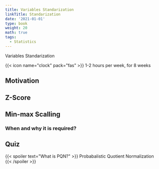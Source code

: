 ```yaml
---
title: Variables Standarization
linkTitle: Standarization
date: '2021-01-01'
type: book
weight: 20
math: true
tags:
  - Statistics
---
```


Variables Standarization

<!--more-->

{{< icon name="clock" pack="fas" >}} 1-2 hours per week, for 8 weeks


## Motivation

## Z-Score

## Min-max Scalling


 
 ### When and why it is required?
 
 

## Quiz

{{< spoiler text="What is PQN?" >}}
Probabalistic Quotient Normalization
{{< /spoiler >}}


